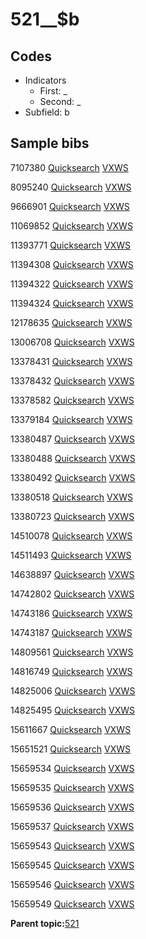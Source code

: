 # 521\_\_$b

## Codes

-   Indicators
    -   First: \_
    -   Second: \_
-   Subfield: b

## Sample bibs

7107380 [Quicksearch](https://search.library.yale.edu/catalog/7107380) [VXWS](http://prodorbis.library.yale.edu:7014/vxws/GetHoldingsService?bibId=7107380)

8095240 [Quicksearch](https://search.library.yale.edu/catalog/8095240) [VXWS](http://prodorbis.library.yale.edu:7014/vxws/GetHoldingsService?bibId=8095240)

9666901 [Quicksearch](https://search.library.yale.edu/catalog/9666901) [VXWS](http://prodorbis.library.yale.edu:7014/vxws/GetHoldingsService?bibId=9666901)

11069852 [Quicksearch](https://search.library.yale.edu/catalog/11069852) [VXWS](http://prodorbis.library.yale.edu:7014/vxws/GetHoldingsService?bibId=11069852)

11393771 [Quicksearch](https://search.library.yale.edu/catalog/11393771) [VXWS](http://prodorbis.library.yale.edu:7014/vxws/GetHoldingsService?bibId=11393771)

11394308 [Quicksearch](https://search.library.yale.edu/catalog/11394308) [VXWS](http://prodorbis.library.yale.edu:7014/vxws/GetHoldingsService?bibId=11394308)

11394322 [Quicksearch](https://search.library.yale.edu/catalog/11394322) [VXWS](http://prodorbis.library.yale.edu:7014/vxws/GetHoldingsService?bibId=11394322)

11394324 [Quicksearch](https://search.library.yale.edu/catalog/11394324) [VXWS](http://prodorbis.library.yale.edu:7014/vxws/GetHoldingsService?bibId=11394324)

12178635 [Quicksearch](https://search.library.yale.edu/catalog/12178635) [VXWS](http://prodorbis.library.yale.edu:7014/vxws/GetHoldingsService?bibId=12178635)

13006708 [Quicksearch](https://search.library.yale.edu/catalog/13006708) [VXWS](http://prodorbis.library.yale.edu:7014/vxws/GetHoldingsService?bibId=13006708)

13378431 [Quicksearch](https://search.library.yale.edu/catalog/13378431) [VXWS](http://prodorbis.library.yale.edu:7014/vxws/GetHoldingsService?bibId=13378431)

13378432 [Quicksearch](https://search.library.yale.edu/catalog/13378432) [VXWS](http://prodorbis.library.yale.edu:7014/vxws/GetHoldingsService?bibId=13378432)

13378582 [Quicksearch](https://search.library.yale.edu/catalog/13378582) [VXWS](http://prodorbis.library.yale.edu:7014/vxws/GetHoldingsService?bibId=13378582)

13379184 [Quicksearch](https://search.library.yale.edu/catalog/13379184) [VXWS](http://prodorbis.library.yale.edu:7014/vxws/GetHoldingsService?bibId=13379184)

13380487 [Quicksearch](https://search.library.yale.edu/catalog/13380487) [VXWS](http://prodorbis.library.yale.edu:7014/vxws/GetHoldingsService?bibId=13380487)

13380488 [Quicksearch](https://search.library.yale.edu/catalog/13380488) [VXWS](http://prodorbis.library.yale.edu:7014/vxws/GetHoldingsService?bibId=13380488)

13380492 [Quicksearch](https://search.library.yale.edu/catalog/13380492) [VXWS](http://prodorbis.library.yale.edu:7014/vxws/GetHoldingsService?bibId=13380492)

13380518 [Quicksearch](https://search.library.yale.edu/catalog/13380518) [VXWS](http://prodorbis.library.yale.edu:7014/vxws/GetHoldingsService?bibId=13380518)

13380723 [Quicksearch](https://search.library.yale.edu/catalog/13380723) [VXWS](http://prodorbis.library.yale.edu:7014/vxws/GetHoldingsService?bibId=13380723)

14510078 [Quicksearch](https://search.library.yale.edu/catalog/14510078) [VXWS](http://prodorbis.library.yale.edu:7014/vxws/GetHoldingsService?bibId=14510078)

14511493 [Quicksearch](https://search.library.yale.edu/catalog/14511493) [VXWS](http://prodorbis.library.yale.edu:7014/vxws/GetHoldingsService?bibId=14511493)

14638897 [Quicksearch](https://search.library.yale.edu/catalog/14638897) [VXWS](http://prodorbis.library.yale.edu:7014/vxws/GetHoldingsService?bibId=14638897)

14742802 [Quicksearch](https://search.library.yale.edu/catalog/14742802) [VXWS](http://prodorbis.library.yale.edu:7014/vxws/GetHoldingsService?bibId=14742802)

14743186 [Quicksearch](https://search.library.yale.edu/catalog/14743186) [VXWS](http://prodorbis.library.yale.edu:7014/vxws/GetHoldingsService?bibId=14743186)

14743187 [Quicksearch](https://search.library.yale.edu/catalog/14743187) [VXWS](http://prodorbis.library.yale.edu:7014/vxws/GetHoldingsService?bibId=14743187)

14809561 [Quicksearch](https://search.library.yale.edu/catalog/14809561) [VXWS](http://prodorbis.library.yale.edu:7014/vxws/GetHoldingsService?bibId=14809561)

14816749 [Quicksearch](https://search.library.yale.edu/catalog/14816749) [VXWS](http://prodorbis.library.yale.edu:7014/vxws/GetHoldingsService?bibId=14816749)

14825006 [Quicksearch](https://search.library.yale.edu/catalog/14825006) [VXWS](http://prodorbis.library.yale.edu:7014/vxws/GetHoldingsService?bibId=14825006)

14825495 [Quicksearch](https://search.library.yale.edu/catalog/14825495) [VXWS](http://prodorbis.library.yale.edu:7014/vxws/GetHoldingsService?bibId=14825495)

15611667 [Quicksearch](https://search.library.yale.edu/catalog/15611667) [VXWS](http://prodorbis.library.yale.edu:7014/vxws/GetHoldingsService?bibId=15611667)

15651521 [Quicksearch](https://search.library.yale.edu/catalog/15651521) [VXWS](http://prodorbis.library.yale.edu:7014/vxws/GetHoldingsService?bibId=15651521)

15659534 [Quicksearch](https://search.library.yale.edu/catalog/15659534) [VXWS](http://prodorbis.library.yale.edu:7014/vxws/GetHoldingsService?bibId=15659534)

15659535 [Quicksearch](https://search.library.yale.edu/catalog/15659535) [VXWS](http://prodorbis.library.yale.edu:7014/vxws/GetHoldingsService?bibId=15659535)

15659536 [Quicksearch](https://search.library.yale.edu/catalog/15659536) [VXWS](http://prodorbis.library.yale.edu:7014/vxws/GetHoldingsService?bibId=15659536)

15659537 [Quicksearch](https://search.library.yale.edu/catalog/15659537) [VXWS](http://prodorbis.library.yale.edu:7014/vxws/GetHoldingsService?bibId=15659537)

15659543 [Quicksearch](https://search.library.yale.edu/catalog/15659543) [VXWS](http://prodorbis.library.yale.edu:7014/vxws/GetHoldingsService?bibId=15659543)

15659545 [Quicksearch](https://search.library.yale.edu/catalog/15659545) [VXWS](http://prodorbis.library.yale.edu:7014/vxws/GetHoldingsService?bibId=15659545)

15659546 [Quicksearch](https://search.library.yale.edu/catalog/15659546) [VXWS](http://prodorbis.library.yale.edu:7014/vxws/GetHoldingsService?bibId=15659546)

15659549 [Quicksearch](https://search.library.yale.edu/catalog/15659549) [VXWS](http://prodorbis.library.yale.edu:7014/vxws/GetHoldingsService?bibId=15659549)

**Parent topic:**[521](../../tags/521/521.md)

